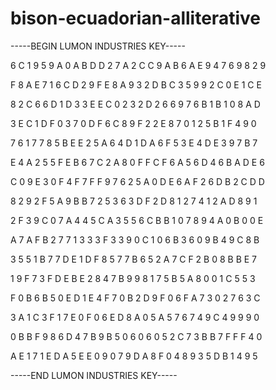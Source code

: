 # bison-ecuadorian-alliterative

-----BEGIN LUMON INDUSTRIES KEY-----

6 C 1 9 5 9 A 0 A B D D 2 7 A 2 C C 9 A B 6 A E 9 4 7 6 9 8 2 9

F 8 A E 7 1 6 C D 2 9 F E 8 A 9 3 2 D B C 3 5 9 9 2 C 0 E 1 C E

8 2 C 6 6 D 1 D 3 3 E E C 0 2 3 2 D 2 6 6 9 7 6 B 1 B 1 0 8 A D

3 E C 1 D F 0 3 7 0 D F 6 C 8 9 F 2 2 E 8 7 0 1 2 5 B 1 F 4 9 0

7 6 1 7 7 8 5 B E E 2 5 A 6 4 D 1 D A 6 F 5 3 E 4 D E 3 9 7 B 7

E 4 A 2 5 5 F E B 6 7 C 2 A 8 0 F F C F 6 A 5 6 D 4 6 B A D E 6

C 0 9 E 3 0 F 4 F 7 F F 9 7 6 2 5 A 0 D E 6 A F 2 6 D B 2 C D D

8 2 9 2 F 5 A 9 B B 7 2 5 3 6 3 D F 2 D 8 1 2 7 4 1 2 A D 8 9 1

2 F 3 9 C 0 7 A 4 4 5 C A 3 5 5 6 C B B 1 0 7 8 9 4 A 0 B 0 0 E

A 7 A F B 2 7 7 1 3 3 3 F 3 3 9 0 C 1 0 6 B 3 6 0 9 B 4 9 C 8 B

3 5 5 1 B 7 7 D E 1 D F 8 5 7 7 B 6 5 2 A 7 C F 2 B 0 8 B B E 7

1 9 F 7 3 F D E B E 2 8 4 7 B 9 9 8 1 7 5 B 5 A 8 0 0 1 C 5 5 3

F 0 B 6 B 5 0 E D 1 E 4 F 7 0 B 2 D 9 F 0 6 F A 7 3 0 2 7 6 3 C

3 A 1 C 3 F 1 7 E 0 F 0 6 E D 8 A 0 5 A 5 7 6 7 4 9 C 4 9 9 9 0

0 B B F 9 8 6 D 4 7 B 9 B 5 0 6 0 6 0 5 2 C 7 3 B B 7 F F F 4 0

A E 1 7 1 E D A 5 E E 0 9 0 7 9 D A 8 F 0 4 8 9 3 5 D B 1 4 9 5

-----END LUMON INDUSTRIES KEY-----

